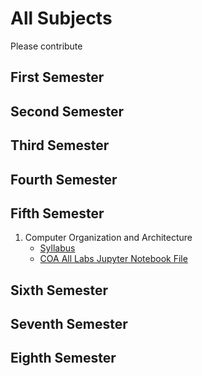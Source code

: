 # All Subjects

Please contribute

## First Semester

## Second Semester

## Third Semester

## Fourth Semester

## Fifth Semester

1. Computer Organization and Architecture
    * [Syllabus](../Subjects/COA/syllabus.md)
    * [COA All Labs Jupyter Notebook File](../Subjects/COA/COA_all_labs.ipynb)

## Sixth Semester

## Seventh Semester

## Eighth Semester

